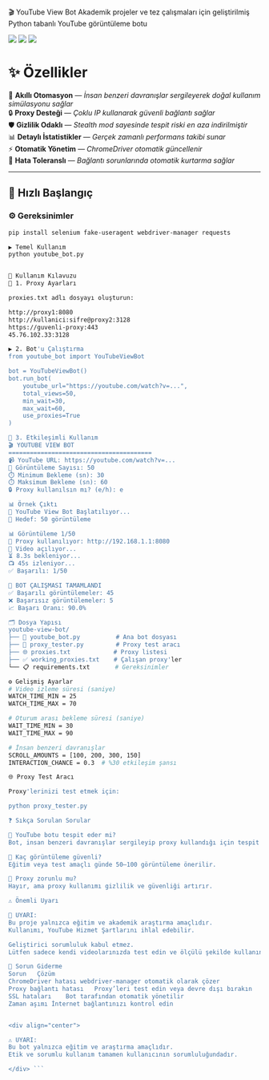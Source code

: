 🎬 YouTube View Bot
Akademik projeler ve tez çalışmaları için geliştirilmiş Python tabanlı YouTube görüntüleme botu

![](https://img.shields.io/badge/Python-3.8%252B-blue)
![](https://img.shields.io/badge/Selenium-Automation-green)
![](https://img.shields.io/badge/License-MIT-yellow)

# ✨ **Özellikler**

🤖 **Akıllı Otomasyon** — _İnsan benzeri davranışlar sergileyerek doğal kullanım simülasyonu sağlar_  
🔒 **Proxy Desteği** — _Çoklu IP kullanarak güvenli bağlantı sağlar_  
🛡️ **Gizlilik Odaklı** — _Stealth mod sayesinde tespit riski en aza indirilmiştir_  
📊 **Detaylı İstatistikler** — _Gerçek zamanlı performans takibi sunar_  
⚡ **Otomatik Yönetim** — _ChromeDriver otomatik güncellenir_  
🔄 **Hata Toleranslı** — _Bağlantı sorunlarında otomatik kurtarma sağlar_

---

## 🚀 **Hızlı Başlangıç**

### ⚙️ Gereksinimler
```bash
pip install selenium fake-useragent webdriver-manager requests

▶️ Temel Kullanım
python youtube_bot.py


📖 Kullanım Kılavuzu
🔧 1. Proxy Ayarları

proxies.txt adlı dosyayı oluşturun:

http://proxy1:8080
http://kullanici:sifre@proxy2:3128
https://guvenli-proxy:443
45.76.102.33:3128

▶️ 2. Bot'u Çalıştırma
from youtube_bot import YouTubeViewBot

bot = YouTubeViewBot()
bot.run_bot(
    youtube_url="https://youtube.com/watch?v=...",
    total_views=50,
    min_wait=30,
    max_wait=60,
    use_proxies=True
)

💬 3. Etkileşimli Kullanım
🎬 YOUTUBE VIEW BOT
========================================
📹 YouTube URL: https://youtube.com/watch?v=...
🎯 Görüntüleme Sayısı: 50
⏱️ Minimum Bekleme (sn): 30
⏱️ Maksimum Bekleme (sn): 60
🔒 Proxy kullanılsın mı? (e/h): e

📊 Örnek Çıktı
🚀 YouTube View Bot Başlatılıyor...
🎯 Hedef: 50 görüntüleme

📊 Görüntüleme 1/50
🔌 Proxy kullanılıyor: http://192.168.1.1:8080
🎥 Video açılıyor...
⏳ 8.3s bekleniyor...
📺 45s izleniyor...
✅ Başarılı: 1/50

🎉 BOT ÇALIŞMASI TAMAMLANDI
✅ Başarılı görüntülemeler: 45
❌ Başarısız görüntülemeler: 5
📈 Başarı Oranı: 90.0%

🗂️ Dosya Yapısı
youtube-view-bot/
├── 📄 youtube_bot.py          # Ana bot dosyası
├── 🔧 proxy_tester.py         # Proxy test aracı
├── 🌐 proxies.txt            # Proxy listesi
├── ✅ working_proxies.txt    # Çalışan proxy'ler
└── 📋 requirements.txt       # Gereksinimler

⚙️ Gelişmiş Ayarlar
# Video izleme süresi (saniye)
WATCH_TIME_MIN = 25
WATCH_TIME_MAX = 70

# Oturum arası bekleme süresi (saniye)
WAIT_TIME_MIN = 30
WAIT_TIME_MAX = 90

# İnsan benzeri davranışlar
SCROLL_AMOUNTS = [100, 200, 300, 150]
INTERACTION_CHANCE = 0.3  # %30 etkileşim şansı

🌐 Proxy Test Aracı

Proxy'lerinizi test etmek için:

python proxy_tester.py

❓ Sıkça Sorulan Sorular

🤔 YouTube botu tespit eder mi?
Bot, insan benzeri davranışlar sergileyip proxy kullandığı için tespit riski düşüktür; ancak %100 garanti verilemez.

🎯 Kaç görüntüleme güvenli?
Eğitim veya test amaçlı günde 50–100 görüntüleme önerilir.

🔧 Proxy zorunlu mu?
Hayır, ama proxy kullanımı gizlilik ve güvenliği artırır.

⚠️ Önemli Uyarı

📢 UYARI:
Bu proje yalnızca eğitim ve akademik araştırma amaçlıdır.
Kullanımı, YouTube Hizmet Şartlarını ihlal edebilir.

Geliştirici sorumluluk kabul etmez.
Lütfen sadece kendi videolarınızda test edin ve ölçülü şekilde kullanın.

🐛 Sorun Giderme
Sorun	Çözüm
ChromeDriver hatası	webdriver-manager otomatik olarak çözer
Proxy bağlantı hatası	Proxy’leri test edin veya devre dışı bırakın
SSL hataları	Bot tarafından otomatik yönetilir
Zaman aşımı	İnternet bağlantınızı kontrol edin


<div align="center">

⚠️ UYARI:
Bu bot yalnızca eğitim ve araştırma amaçlıdır.
Etik ve sorumlu kullanım tamamen kullanıcının sorumluluğundadır.

</div> ```
